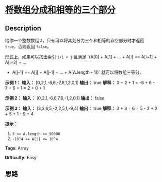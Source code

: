 # [将数组分成和相等的三个部分][title]

## Description

给你一个整数数组 `A`，只有可以将其划分为三个和相等的非空部分时才返回 `true`，否则返回 `false`。

形式上，如果可以找出索引 `i+1 < j` 且满足 `(A[0] + A[1] + ... + A[i] == A[i+1] + A[i+2] + ...
+ A[j-1] == A[j] + A[j-1] + ... + A[A.length - 1])` 就可以将数组三等分。



**示例 1：**
            **输入：** [0,2,1,-6,6,-7,9,1,2,0,1]    **输出：** true    **解释：** 0 + 2 + 1 = -6 + 6 - 7 + 9 + 1 = 2 + 0 + 1    

**示例 2：**
            **输入：** [0,2,1,-6,6,7,9,-1,2,0,1]    **输出：** false    

**示例 3：**
            **输入：** [3,3,6,5,-2,2,5,1,-9,4]    **输出：** true    **解释：** 3 + 3 = 6 = 5 - 2 + 2 + 5 + 1 - 9 + 4    



**提示：**

  1. `3 <= A.length <= 50000`
  2. `-10^4 <= A[i] <= 10^4`


**Tags:** Array

**Difficulty:** Easy

## 思路

[title]: https://leetcode-cn.com/problems/partition-array-into-three-parts-with-equal-sum
